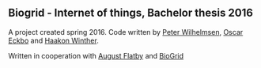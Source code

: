 ## Biogrid - Internet of things, Bachelor thesis 2016

A project created spring 2016. Code written by [Peter Wilhelmsen](https://github.com/petnwil), [Oscar Eckbo](https://github.com/Keegosc) and [Haakon Winther](https://github.com/haakonw).

Written in cooperation with [August Flatby](https://github.com/augustzf) and [BioGrid](http://www.biogrid.no/)
